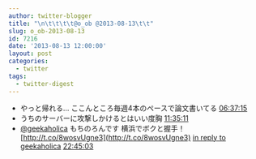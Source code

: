 ```yaml
---
author: twitter-blogger
title: "\n\t\t\t\t@o_ob @2013-08-13\t\t"
slug: o_ob-2013-08-13
id: 7216
date: '2013-08-13 12:00:00'
layout: post
categories:
  - twitter
tags:
  - twitter-digest
---
```


*   やっと帰れる… ここんところ毎週4本のペースで論文書いてる [06:37:15](http://twitter.com/o_ob/statuses/367037088857735168)
*   うちのサーバーに攻撃しかけるとはいい度胸 [11:35:11](http://twitter.com/o_ob/statuses/367112066064056321)
*   [@geekaholica](http://twitter.com/geekaholica) もちのろんです 横浜でボクと握手！ [http://t.co/8wosvUgne3](http://t.co/8wosvUgne3) [in reply to geekaholica](http://twitter.com/geekaholica/statuses/367273734886801409) [22:45:03](http://twitter.com/o_ob/statuses/367280641412313088)